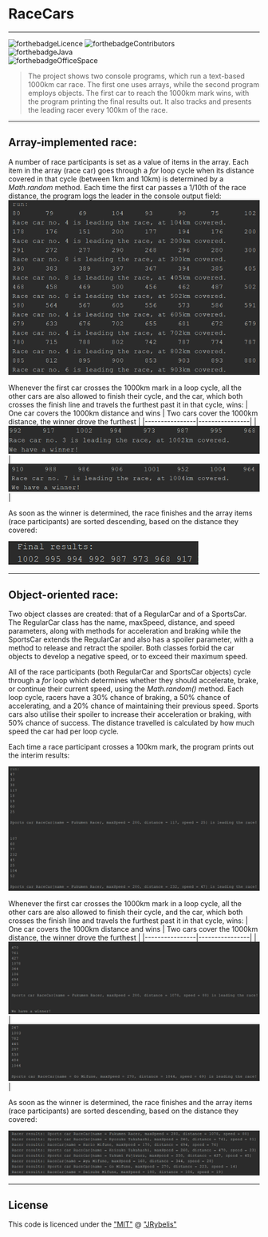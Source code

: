 # RaceCars
<hr>

![forthebadgeLicence](https://img.shields.io/github/license/JRybelis/RaceCars?color=red&style=flat-square)
![forthebadgeContributors](https://img.shields.io/github/contributors/JRybelis/RaceCars?style=flat-square) <br>
![forthebadgeJava](https://forthebadge.com/images/badges/made-with-java.svg) <br>
![forthebadgeOfficeSpace](https://forthebadge.com/images/badges/compatibility-pc-load-letter.svg)

> The project shows two console programs, which run a text-based 1000km car race. 
The first one uses arrays, while the second program employs objects. 
The first car to reach the 1000km mark wins, with the program printing the final 
results out. It also tracks and presents the leading racer every 100km of the 
race. 
<hr>

## Array-implemented race:
A number of race participants is set as a value of items in the array. Each item in the array (race car) goes through a _for_ loop cycle when its distance covered in that cycle (between 1km and 10km) is determined by a _Math.random_ method. Each time the first car passes a 1/10th of the race distance, the program logs the leader in the console output field: 
![Interval](https://github.com/JRybelis/RaceCars/blob/master/img/arraysRaceIntervals.png)

Whenever the first car crosses the 1000km mark in a loop cycle, all the other 
cars are also allowed to finish their cycle, and the car, which both crosses 
the finish line and travels the furthest past it in that cycle, wins:
| One car covers the 1000km distance and wins | Two cars cover the 1000km distance, the winner drove the furthest |
|----------------|----------------|
|![FinishClearLead](https://github.com/JRybelis/RaceCars/blob/master/img/arraysRaceFinish.png)|![FinishWithCloseSecond](https://github.com/JRybelis/RaceCars/blob/master/img/arraysRaceFinishClose.png)|

As soon as the winner is determined, the race finishes and the array items (race 
participants) are sorted descending, based on the distance they covered:

![FinalResults](https://github.com/JRybelis/RaceCars/blob/master/img/arraysRaceFinalResultsSortedDescending.png)

***

## Object-oriented race:
Two object classes are created: that of a RegularCar and of a SportsCar. 
The RegularCar class has the name, maxSpeed, distance, and speed parameters, 
along with methods for acceleration and braking while the SportsCar extends 
the RegularCar and also has a spoiler parameter, with a method to release and 
retract the spoiler. Both classes forbid the car objects to develop a negative 
speed, or to exceed their maximum speed.

All of the race participants (both RegularCar and SportsCar objects) cycle 
through a _for_ loop which determines whether they should accelerate, brake, or 
continue their current speed, using the _Math.random()_ method. Each loop cycle, 
racers have a 30% chance of braking, a 50% chance of accelerating, and a 20% 
chance of maintaining their previous speed. Sports cars also utilise their 
spoiler to increase their acceleration or braking, with 50% chance of success. 
The distance travelled is calculated by how much speed the car had per loop 
cycle. 

Each time a race participant crosses a 100km mark, the program prints out the 
interim results: 

![Interval](https://github.com/JRybelis/RaceCars/blob/master/img/objectsRaceIntervals.png)

Whenever the first car crosses the 1000km mark in a loop cycle, all the other 
cars are also allowed to finish their cycle, and the car, which both crosses 
the finish line and travels the furthest past it in that cycle, wins:
| One car covers the 1000km distance and wins | Two cars cover the 1000km distance, the winner drove the furthest |
|----------------|----------------|
|![FinishClearLead](https://github.com/JRybelis/RaceCars/blob/master/img/objectsRaceFinish.png)|![FinishWithCloseSecond](https://github.com/JRybelis/RaceCars/blob/master/img/objectsRaceFinishClose.png)|

As soon as the winner is determined, the race finishes and the array items (race 
participants) are sorted descending, based on the distance they covered:

![FinalResults](https://github.com/JRybelis/RaceCars/blob/master/img/objectsRaceFinalResults.png)

***

## License

This code is licenced under the ["MIT"](https://github.com/JRybelis/RaceCars/blob/master/LICENSE) @ ["JRybelis"](https://github.com/JRybelis)
